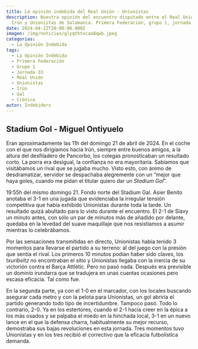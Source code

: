 ```yaml
---
title: La opinión indebida del Real Unión - Unionistas
description: Nuestra opinión del encuentro disputado entre el Real Unión Club de
  Irún y Unionistas de Salamanca. Primera Federación, grupo 1, jornada 33.
date: 2024-04-22T20:00:00.000Z
imagen: /img/noticias/glyqthtxcaa8qwb.jpeg
categorias:
  - La Opinión Indebida
tags:
  - La Opinión Indebida
  - Primera Federación
  - Grupo 1
  - Jornada 33
  - Real Unión
  - Unionistas
  - Irún
  - Gal
  - Crónica
autor: Indebiders
---
```

## Stadium Gol - Miguel Ontiyuelo

Eran aproximadamente las 11h del domingo 21 de abril de 2024. En el coche con el que nos dirigíamos hacia Irún, siempre entre buenos amigos, a la altura del desfiladero de Pancorbo, los colegas pronosticaban un resultado corto. La porra era desigual, la confianza no era mayoritaria. Sabíamos que visitábamos un rival que se jugaba mucho. Visto esto, con ánimo de desdramatizar, servidor se despachaba alegremente con un “mejor que haya goles, cuando me pidan el titular quiero dar un *Stadium Gol*”.

19:55h del mismo domingo 21. Fondo norte del Stadium Gal. Asier Benito anotaba el 3-1 en una jugada que evidenciaba la irregular tensión competitiva que había exhibido Unionistas durante toda la tarde. Un resultado quizá abultado para lo visto durante el encuentro. El 2-1 de Slavy un minuto antes, con sólo un par de minutos más de añadido por delante, quedaba en la levedad del suave maquillaje que nos resistíamos a asumir mientras lo celebrábamos.

Por las sensaciones transmitidas en directo, Unionistas había tenido 3 momentos para llevarse el partido a su terreno: al del juego con la presión que sentía el rival. Los primeros 10 minutos podían haber sido claves, los *txuribeltz* no encontraban el sitio y Unionistas llegaba con la inercia de su victorión contra el Barça Attlètic. Pero no pasó nada. Después era previsible un dominio irundarra que se tradujera en unas cuantas ocasiones pero escasa eficacia. Tal como fue.

En la segunda parte, ya con el 1-0 en el marcador, con los locales buscando asegurar cada metro y con la pelota para Unionistas, un gol abriría el partido generando todo tipo de incertidumbre. Tampoco pasó. Todo lo contrario, 2-0. Ya en los estertores, cuando el 2-1 hacía creer en la épica a los más osados y se palpaba el miedo en la hinchada local, 3-1 en un nuevo lance en el que la defensa charra, habitualmente su mejor recurso, demostraba sus bajas revoluciones en esta jornada. Tres momentos tuvo Unionistas y en los tres recibió el correctivo que la eficacia futbolística demanda.
